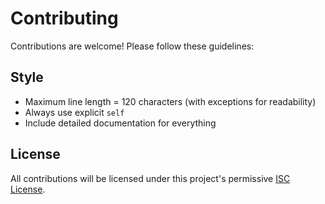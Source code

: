 # Contributing

Contributions are welcome! Please follow these guidelines:


## Style

- Maximum line length = 120 characters (with exceptions for readability)
- Always use explicit `self`
- Include detailed documentation for everything

## License

All contributions will be licensed under this project's permissive [ISC License](LICENSE.txt).
